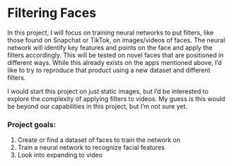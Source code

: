# Filtering Faces

In this project, I will focus on training neural networks to put filters, like those found on Snapchat or TikTok, on images/videos of faces. The neural network will identify key features and points on the face and apply the filters accordingly. This will be tested on novel faces that are positioned in different ways. While this already exists on the apps mentioned above, I’d like to try to reproduce that product using a new dataset and different filters. 

I would start this project on just static images, but I’d be interested to explore the complexity of applying filters to videos. My guess is this would be beyond our capabilities in this project, but I’m not sure yet. 

### Project goals:

1. Create or find a dataset of faces to train the network on
2. Train a neural network to recognize facial features
3. Look into expanding to video
